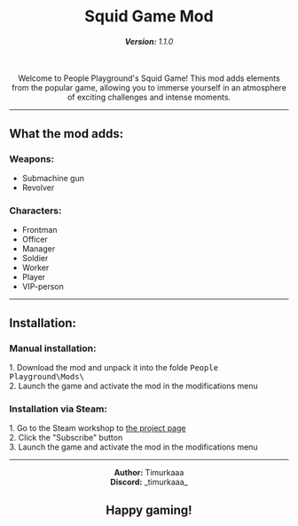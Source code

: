 <div align=center>
  <h1>Squid Game Mod</h1>
  <h6><b>Version: </b>1.1.0</h6>
  <br>
  Welcome to People Playground's Squid Game! 
  This mod adds elements from the popular game, allowing you to immerse yourself in an atmosphere of exciting challenges and intense moments.
  <hr>
</div>

<h2>What the mod adds:</h2>
<h3>Weapons:</h3>

 - Submachine gun
 - Revolver
 <h3>Characters:</h3>
 
 - Frontman
 - Officer
 - Manager
 - Soldier
 - Worker
 - Player
 - VIP-person
<hr>

<h2>Installation:</h2>
<h3>Manual installation:</h3>
1. Download the mod and unpack it into the folde <kbd>People Playground\Mods\</kbd><br>
2. Launch the game and activate the mod in the modifications menu

<h3>Installation via Steam:</h3>
1. Go to the Steam workshop to <a href="https://steamcommunity.com/sharedfiles/filedetails/?id=3405487822" target="_blank" title="Squid Game Mod">the project page</a> <br>
2. Click the "Subscribe" button <br>
3. Launch the game and activate the mod in the modifications menu

<hr>
<div align="center">
    <b>Author:</b> Timurkaaa <br>
    <b>Discord:</b> _timurkaaa_
    <h2>Happy gaming!</h2>
 </div>

